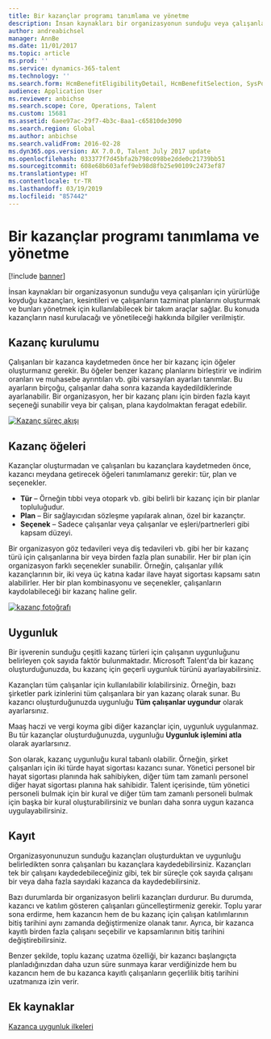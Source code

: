 ```yaml
---
title: Bir kazançlar programı tanımlama ve yönetme
description: İnsan kaynakları bir organizasyonun sunduğu veya çalışanları için yürürlüğe koyduğu kazançları, kesintileri ve çalışanların tazminat planlarını oluşturmak ve bunları yönetmek için kullanılabilecek bir takım araçlar sağlar. Bu makalede bir kazanç yönetiminin nasıl kurulacağı hakkında bilgiler verilmiştir.
author: andreabichsel
manager: AnnBe
ms.date: 11/01/2017
ms.topic: article
ms.prod: ''
ms.service: dynamics-365-talent
ms.technology: ''
ms.search.form: HcmBenefitEligibilityDetail, HcmBenefitSelection, SysPolicyListPage, SysPolicySourceDocumentRuleType
audience: Application User
ms.reviewer: anbichse
ms.search.scope: Core, Operations, Talent
ms.custom: 15681
ms.assetid: 6aee97ac-29f7-4b3c-8aa1-c65810de3090
ms.search.region: Global
ms.author: anbichse
ms.search.validFrom: 2016-02-28
ms.dyn365.ops.version: AX 7.0.0, Talent July 2017 update
ms.openlocfilehash: 033377f7d45bfa2b798c098be2dde0c21739bb51
ms.sourcegitcommit: 608e68b603afef9eb98d8fb25e90109c2473ef87
ms.translationtype: HT
ms.contentlocale: tr-TR
ms.lasthandoff: 03/19/2019
ms.locfileid: "857442"
---
```

# <a name="define-and-manage-a-benefits-program"></a>Bir kazançlar programı tanımlama ve yönetme

[!include [banner](includes/banner.md)]

İnsan kaynakları bir organizasyonun sunduğu veya çalışanları için yürürlüğe koyduğu kazançları, kesintileri ve çalışanların tazminat planlarını oluşturmak ve bunları yönetmek için kullanılabilecek bir takım araçlar sağlar. Bu konuda kazançların nasıl kurulacağı ve yönetileceği hakkında bilgiler verilmiştir.

<a name="benefit-setup"></a>Kazanç kurulumu
-------------

Çalışanları bir kazanca kaydetmeden önce her bir kazanç için öğeler oluşturmanız gerekir. Bu öğeler benzer kazanç planlarını birleştirir ve indirim oranları ve muhasebe ayrıntıları vb. gibi varsayılan ayarları tanımlar. Bu ayarların birçoğu, çalışanlar daha sonra kazanda kaydedildiklerinde ayarlanabilir. Bir organizasyon, her bir kazanç planı için birden fazla kayıt seçeneği sunabilir veya bir çalışan, plana kaydolmaktan feragat edebilir. 

[![Kazanç süreç akışı](./media/benefit-process-flow1.png)](./media/benefit-process-flow1.png)

## <a name="benefit-elements"></a>Kazanç öğeleri
Kazançlar oluşturmadan ve çalışanları bu kazançlara kaydetmeden önce, kazancı meydana getirecek öğeleri tanımlamanız gerekir: tür, plan ve seçenekler.

-   **Tür** – Örneğin tıbbi veya otopark vb. gibi belirli bir kazanç için bir planlar topluluğudur.
-   **Plan** – Bir sağlayıcıdan sözleşme yapılarak alınan, özel bir kazançtır.
-   **Seçenek** – Sadece çalışanlar veya çalışanlar ve eşleri/partnerleri gibi kapsam düzeyi.

Bir organizasyon göz tedavileri veya diş tedavileri vb. gibi her bir kazanç türü için çalışanlarına bir veya birden fazla plan sunabilir. Her bir plan için organizasyon farklı seçenekler sunabilir. Örneğin, çalışanlar yıllık kazançlarının bir, iki veya üç katına kadar ilave hayat sigortası kapsamı satın alabilirler. Her bir plan kombinasyonu ve seçenekler, çalışanların kaydolabileceği bir kazanç haline gelir. 

[![kazanç fotoğrafı](./media/benefit-pic.png)](./media/benefit-pic.png)

## <a name="eligibility"></a>Uygunluk
Bir işverenin sunduğu çeşitli kazanç türleri için çalışanın uygunluğunu belirleyen çok sayıda faktör bulunmaktadır. Microsoft Talent'da bir kazanç oluşturduğunuzda, bu kazanç için geçerli uygunluk türünü ayarlayabilirsiniz. 

Kazançları tüm çalışanlar için kullanılabilir kılabilirsiniz. Örneğin, bazı şirketler park izinlerini tüm çalışanlara bir yan kazanç olarak sunar. Bu kazancı oluşturduğunuzda uygunluğu **Tüm çalışanlar uygundur** olarak ayarlarsınız. 

Maaş haczi ve vergi koyma gibi diğer kazançlar için, uygunluk uygulanmaz. Bu tür kazançlar oluşturduğunuzda, uygunluğu **Uygunluk işlemini atla** olarak ayarlarsınız. 

Son olarak, kazanç uygunluğu kural tabanlı olabilir. Örneğin, şirket çalışanları için iki türde hayat sigortası kazancı sunar. Yönetici personel bir hayat sigortası planında hak sahibiyken, diğer tüm tam zamanlı personel diğer hayat sigortası planına hak sahibidir. Talent içerisinde, tüm yönetici personeli bulmak için bir kural ve diğer tüm tam zamanlı personeli bulmak için başka bir kural oluşturabilirsiniz ve bunları daha sonra uygun kazanca uygulayabilirsiniz.

## <a name="enrollment"></a>Kayıt
Organizasyonunuzun sunduğu kazançları oluşturduktan ve uygunluğu belirledikten sonra çalışanları bu kazançlara kaydedebilirsiniz. Kazançları tek bir çalışanı kaydedebileceğiniz gibi, tek bir süreçle çok sayıda çalışanı bir veya daha fazla sayıdaki kazanca da kaydedebilirsiniz. 

Bazı durumlarda bir organizasyon belirli kazançları durdurur. Bu durumda, kazancı ve katılım gösteren çalışanları güncelleştirmeniz gerekir. Toplu yarar sona erdirme, hem kazancın hem de bu kazanç için çalışan katılımlarının bitiş tarihini aynı zamanda değiştirmenize olanak tanır. Ayrıca, bir kazanca kayıtlı birden fazla çalışanı seçebilir ve kapsamlarının bitiş tarihini değiştirebilirsiniz. 

Benzer şekilde, toplu kazanç uzatma özelliği, bir kazancı başlangıçta planladığınızdan daha uzun süre sunmaya karar verdiğinizde hem bu kazancın hem de bu kazanca kayıtlı çalışanların geçerlilik bitiş tarihini uzatmanıza izin verir.

<a name="additional-resources"></a>Ek kaynaklar
--------

[Kazanca uygunluk ilkeleri](benefit-eligibility-policies.md)



